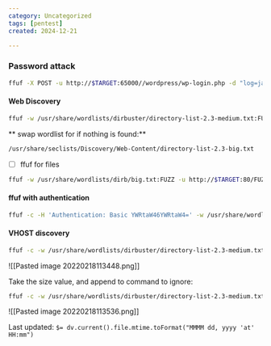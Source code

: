 ```yaml
---
category: Uncategorized
tags: [pentest]
created: 2024-12-21

---
```

### Password attack
```bash - kali
ffuf -X POST -u http://$TARGET:65000//wordpress/wp-login.php -d "log=james&pwd=FUZZ&wp-submit=Log+In&redirect_to=http%3A%2F%2F10.10.110.100%3A65000%2Fwordpress%2Fwp-admin%2F&testcookie=1" -w /usr/share/seclists/Passwords/Common-Credentials/10k-most-common.txt -fs 5090, 5178
```

#### Web Discovery
```bash - kali
ffuf -w /usr/share/wordlists/dirbuster/directory-list-2.3-medium.txt:FUZZ -u http://$TARGET:80/FUZZ -c -recursion -e .php,.bak -mc 200 -r -s
```

** swap wordlist for if nothing is found:**

```bash - kali
/usr/share/seclists/Discovery/Web-Content/directory-list-2.3-big.txt
```

- [ ] ffuf for files
```bash - kali
ffuf -w /usr/share/wordlists/dirb/big.txt:FUZZ -u http://$TARGET:80/FUZZ -c -recursion -e .php,.bak -mc 200 -r -s
```

#### ffuf with authentication 
```bash - kali
ffuf -c -H 'Authentication: Basic YWRtaW46YWRtaW4=' -w /usr/share/wordlists/dirb/big.txt -u http://$TARGET/FUZZ -recursion -e .php,.bak -mc 200 -r -s 
```

#### VHOST discovery
```bash - kali
ffuf -c -w /usr/share/wordlists/dirbuster/directory-list-2.3-medium.txt:FUZZ -u http://$TARGET:443 -H "Host: FUZZ.$TARGET" 
```

![[Pasted image 20220218113448.png]]

Take the size value, and append to command to ignore:

```bash - kali
ffuf -c -w /usr/share/wordlists/dirbuster/directory-list-2.3-medium.txt:FUZZ -u http://$TARGET:443 -H "Host: FUZZ.$TARGET" -fs 30589
```

![[Pasted image 20220218113536.png]]


Last updated: `$= dv.current().file.mtime.toFormat("MMMM dd, yyyy 'at' HH:mm")`

